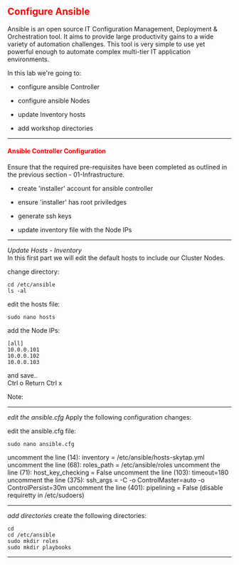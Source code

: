 ## <font color='red'>Configure Ansible</font>
Ansible is an open source IT Configuration Management, Deployment & Orchestration tool. It aims to provide large productivity gains to a wide variety of automation challenges. This tool is very simple to use yet powerful enough to automate complex multi-tier IT application environments. 

In this lab we're going to:
* configure ansible Controller
* configure ansible Nodes

* update Inventory hosts
* add workshop directories
---

#### <font color='red'>Ansible Controller Configuration</font>
Ensure that the required pre-requisites have been completed as outlined in the previous section - 01-Infrastructure.
* create 'installer' account for ansible controller
* ensure 'installer' has root priviledges

* generate ssh keys

* update inventory file with the Node IPs 

---

<em>Update Hosts - Inventory</em>  
In this first part we will edit the default hosts to include our Cluster Nodes.  

change directory:
```
cd /etc/ansible
ls -al
```
edit the hosts file:
```
sudo nano hosts
```
add the Node IPs:
```
[all]
10.0.0.101
10.0.0.102
10.0.0.103
```
and save..  
Ctrl o
Return 
Ctrl x

Note: 

---

<em>edit the ansible.cfg</em>
Apply the following configuration changes:    

edit the ansible.cfg file:
```
sudo nano ansible.cfg
```
uncomment the line (14): inventory = /etc/ansible/hosts-skytap.yml
uncomment the line (68): roles_path = /etc/ansible/roles
uncomment the line (71): host_key_checking = False
uncomment the line (103): timeout=180
uncomment the line (375): ssh_args = -C -o ControlMaster=auto -o ControlPersist=30m
uncomment the line (401): pipelining = False  (disable requiretty in /etc/sudoers)

---

<em>add directories</em>
create the following directories:
```
cd
cd /etc/ansible
sudo mkdir roles
sudo mkdir playbooks
```

---